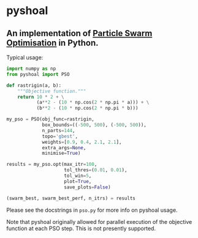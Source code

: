 # pyshoal

## An implementation of [Particle Swarm Optimisation][pso] in Python.

Typical usage:

```python
import numpy as np
from pyshoal import PSO

def rastrigin(a, b):
    """Objective function."""
    return 10 * 2 + \
           (a**2 - (10 * np.cos(2 * np.pi * a))) + \
           (b**2 - (10 * np.cos(2 * np.pi * b)))

my_pso = PSO(obj_func=rastrigin,
             box_bounds=((-500, 500), (-500, 500)),
             n_parts=144,
             topo='gbest',
             weights=[0.9, 0.4, 2.1, 2.1],
             extra_args=None,
             minimise=True)

results = my_pso.opt(max_itr=100,
                     tol_thres=(0.01, 0.01),
                     tol_win=5,
                     plot=True,
                     save_plots=False)

(swarm_best, swarm_best_perf, n_itrs) = results
```

Please see the docstrings in `pso.py` for more info on pyshoal usage.

Note that pyshoal originally allowed for parallel execution of the objective function at each PSO step.  This is not presently supported.

[pso]: https://en.wikipedia.org/wiki/Particle_swarm_optimization
